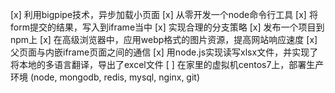 [x] 利用bigpipe技术，异步加载小页面
[x] 从零开发一个node命令行工具
[x] 将form提交的结果，写入到iframe当中
[x] 实现合理的分支策略
[x] 发布一个项目到npm上
[x] 在高级浏览器中，应用webp格式的图片资源，提高网站响应速度
[x] 父页面与内嵌iframe页面之间的通信
[x] 用node.js实现读写xlsx文件，并实现了将本地的多语言翻译，导出了excel文件
[ ] 在家里的虚拟机centos7上，部署生产环境 (node, mongodb, redis, mysql, nginx, git)